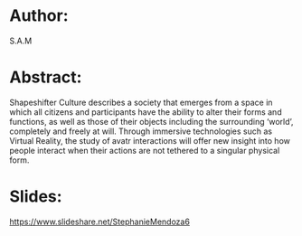 # Author:
S.A.M

# Abstract:

Shapeshifter Culture describes a society that emerges from a space in which all citizens and participants have the ability to alter their forms and functions, as well as those of their objects including the surrounding ‘world’, completely and freely at will. Through immersive technologies such as Virtual Reality, the study of avatr interactions will offer new insight into how people interact when their actions are not tethered to a singular physical form. 

# Slides:

https://www.slideshare.net/StephanieMendoza6
